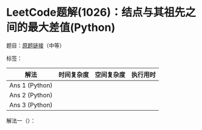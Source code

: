 # LeetCode题解(1026)：结点与其祖先之间的最大差值(Python)

题目：[原题链接](https://leetcode-cn.com/problems/maximum-difference-between-node-and-ancestor/)（中等）

标签：

| 解法           | 时间复杂度 | 空间复杂度 | 执行用时 |
| -------------- | ---------- | ---------- | -------- |
| Ans 1 (Python) |            |            |          |
| Ans 2 (Python) |            |            |          |
| Ans 3 (Python) |            |            |          |

解法一（）：

